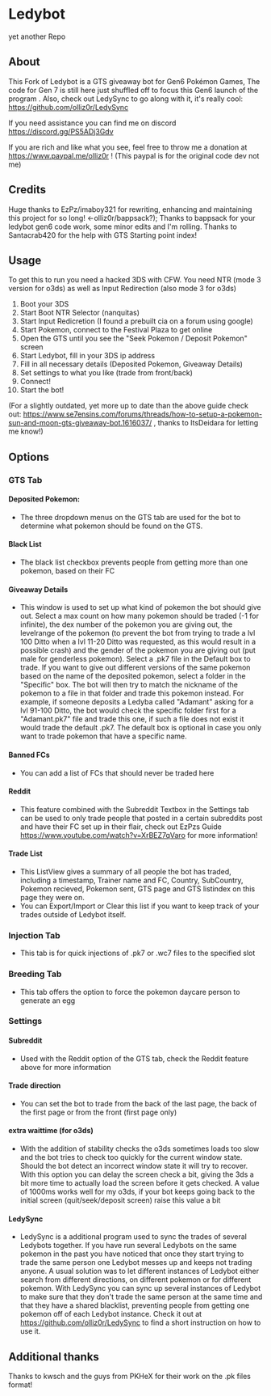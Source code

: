 # Ledybot

yet another Repo


## About
This Fork of Ledybot is a GTS giveaway bot for Gen6 Pokémon Games,  The code for Gen 7 is still here just shuffled off to focus this Gen6 launch of the program . Also, check out LedySync to go along with it, it's really cool: https://github.com/olliz0r/LedySync

If you need assistance you can find me on discord https://discord.gg/PS5ADj3Gdv

If you are rich and like what you see, feel free to throw me a donation at https://www.paypal.me/olliz0r ! (This paypal is for the original code dev not me)

## Credits
Huge thanks to EzPz/imaboy321 for rewriting, enhancing and maintaining this project for so long! <-olliz0r/bappsack?); Thanks to bappsack for your ledybot gen6 code work, some minor edits and I'm rolling. Thanks to Santacrab420 for the help with GTS Starting point index!

## Usage
To get this to run you need a hacked 3DS with CFW. You need NTR (mode 3 version for o3ds) as well as Input Redirection (also mode 3 for o3ds)

1. Boot your 3DS
2. Start Boot NTR Selector (nanquitas)
3. Start Input Redicretion (I found a prebuilt cia on a forum using google)
4. Start Pokemon, connect to the Festival Plaza to get online
5. Open the GTS until you see the "Seek Pokemon / Deposit Pokemon" screen
6. Start Ledybot, fill in your 3DS ip address
7. Fill in all necessary details (Deposited Pokemon, Giveaway Details)
8. Set settings to what you like (trade from front/back)
9. Connect!
10. Start the bot!

(For a slightly outdated, yet more up to date than the above guide check out: https://www.se7ensins.com/forums/threads/how-to-setup-a-pokemon-sun-and-moon-gts-giveaway-bot.1616037/ , thanks to ItsDeidara for letting me know!)

## Options
### GTS Tab
#### Deposited Pokemon:
- The three dropdown menus on the GTS tab are used for the bot to determine what pokemon should be found on the GTS.
#### Black List
- The black list checkbox prevents people from getting more than one pokemon, based on their FC
#### Giveaway Details
- This window is used to set up what kind of pokemon the bot should give out. Select a max count on how many pokemon should be traded (-1 for infinite), the dex number of the pokemon you are giving out, the levelrange of the pokemon (to prevent the bot from trying to trade a lvl 100 Ditto when a lvl 11-20 Ditto was requested, as this would result in a possible crash) and the gender of the pokemon you are giving out (put male for genderless pokemon). Select a .pk7 file in the Default box to trade. If you want to give out different versions of the same pokemon based on the name of the deposited pokemon, select a folder in the "Specific" box. The bot will then try to match the nickname of the pokemon to a file in that folder and trade this pokemon instead. For example, if someone deposits a Ledyba called "Adamant" asking for a lvl 91-100 Ditto, the bot would check the specific folder first for a "Adamant.pk7" file and trade this one, if such a file does not exist it would trade the default .pk7. The default box is optional in case you only want to trade pokemon that have a specific name.
#### Banned FCs
- You can add a list of FCs that should never be traded here
#### Reddit
- This feature combined with the Subreddit Textbox in the Settings tab can be used to only trade people that posted in a certain subreddits post and have their FC set up in their flair, check out EzPzs Guide https://www.youtube.com/watch?v=XrBEZ7qVaro for more information!
#### Trade List
- This ListView gives a summary of all people the bot has traded, including a timestamp, Trainer name and FC, Country, SubCountry, Pokemon recieved, Pokemon sent, GTS page and GTS listindex on this page they were on.
- You can Export/Import or Clear this list if you want to keep track of your trades outside of Ledybot itself.
### Injection Tab
- This tab is for quick injections of .pk7 or .wc7 files to the specified slot
### Breeding Tab
- This tab offers the option to force the pokemon daycare person to generate an egg
### Settings
#### Subreddit
- Used with the Reddit option of the GTS tab, check the Reddit feature above for more information
#### Trade direction
- You can set the bot to trade from the back of the last page, the back of the first page or from the front (first page only)
#### extra waittime (for o3ds)
- With the addition of stability checks the o3ds sometimes loads too slow and the bot tries to check too quickly for the current window state. Should the bot detect an incorrect window state it will try to recover. With this option you can delay the screen check a bit, giving the 3ds a bit more time to actually load the screen before it gets checked. A value of 1000ms works well for my o3ds, if your bot keeps going back to the initial screen (quit/seek/deposit screen) raise this value a bit
#### LedySync
- LedySync is a additional program used to sync the trades of several Ledybots together. If you have run several Ledybots on the same pokemon in the past you have noticed that once they start trying to trade the same person one Ledybot messes up and keeps not trading anyone. A usual solution was to let different instances of Ledybot either search from different directions, on different pokemon or for different pokemon. With LedySync you can sync up several instances of Ledybot to make sure that they don't trade the same person at the same time and that they have a shared blacklist, preventing people from getting one pokemon off of each Ledybot instance. Check it out at https://github.com/olliz0r/LedySync to find a short instruction on how to use it.

## Additional thanks
Thanks to kwsch and the guys from PKHeX for their work on the .pk files format!
